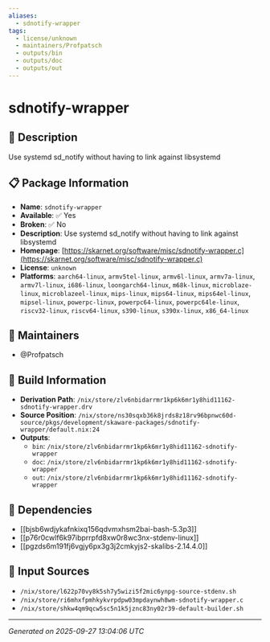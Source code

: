 ```yaml
---
aliases:
  - sdnotify-wrapper
tags:
  - license/unknown
  - maintainers/Profpatsch
  - outputs/bin
  - outputs/doc
  - outputs/out
---
```


# sdnotify-wrapper

## 📝 Description

Use systemd sd_notify without having to link against libsystemd

## 📋 Package Information

- **Name**: `sdnotify-wrapper`
- **Available**: ✅ Yes
- **Broken**: ✅ No
- **Description**: Use systemd sd_notify without having to link against libsystemd
- **Homepage**: [https://skarnet.org/software/misc/sdnotify-wrapper.c](https://skarnet.org/software/misc/sdnotify-wrapper.c)
- **License**: `unknown`
- **Platforms**: `aarch64-linux`, `armv5tel-linux`, `armv6l-linux`, `armv7a-linux`, `armv7l-linux`, `i686-linux`, `loongarch64-linux`, `m68k-linux`, `microblaze-linux`, `microblazeel-linux`, `mips-linux`, `mips64-linux`, `mips64el-linux`, `mipsel-linux`, `powerpc-linux`, `powerpc64-linux`, `powerpc64le-linux`, `riscv32-linux`, `riscv64-linux`, `s390-linux`, `s390x-linux`, `x86_64-linux`
## 👥 Maintainers

- @Profpatsch


## 🔧 Build Information

- **Derivation Path**: `/nix/store/zlv6nbidarrmr1kp6k6mr1y8hid11162-sdnotify-wrapper.drv`
- **Source Position**: `/nix/store/ns30sqxb36k8jrds8z18rv96bpnwc60d-source/pkgs/development/skaware-packages/sdnotify-wrapper/default.nix:24`
- **Outputs**:
  - `bin`:  `/nix/store/zlv6nbidarrmr1kp6k6mr1y8hid11162-sdnotify-wrapper`
  - `doc`:  `/nix/store/zlv6nbidarrmr1kp6k6mr1y8hid11162-sdnotify-wrapper`
  - `out`:  `/nix/store/zlv6nbidarrmr1kp6k6mr1y8hid11162-sdnotify-wrapper`

## 🔗 Dependencies

- [[bjsb6wdjykafnkixq156qdvmxhsm2bai-bash-5.3p3]]
- [[p76r0cwlf6k97ibprrpfd8xw0r8wc3nx-stdenv-linux]]
- [[pgzds6m191fj6vgjy6px3g3j2cmkyjs2-skalibs-2.14.4.0]]

## 📁 Input Sources

- `/nix/store/l622p70vy8k5sh7y5wizi5f2mic6ynpg-source-stdenv.sh`
- `/nix/store/ri6mhxfpmhkykvrpdpw03mpdaynwh8wm-sdnotify-wrapper.c`
- `/nix/store/shkw4qm9qcw5sc5n1k5jznc83ny02r39-default-builder.sh`

---
*Generated on 2025-09-27 13:04:06 UTC*
